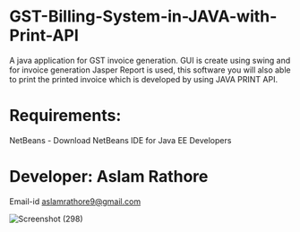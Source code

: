 # GST-Billing-System-in-JAVA-with-Print-API
A java application for GST invoice generation. GUI is create using swing and for invoice generation Jasper Report is used,
this software you will also able to print the printed invoice which is developed by using JAVA PRINT API.

# Requirements:
NetBeans - Download NetBeans IDE for Java EE Developers

# Developer: Aslam Rathore
Email-id aslamrathore9@gmail.com


![Screenshot (298)](https://user-images.githubusercontent.com/57444303/72962591-c4138580-3dda-11ea-8eb9-d37cb79e9e77.png)


